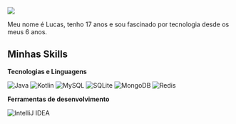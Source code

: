 ![](https://komarev.com/ghpvc/?username=sn0wkzy&color=006bed)
 
Meu nome é Lucas, tenho 17 anos e sou fascinado por tecnologia desde os meus 6 anos.
 
## Minhas Skills
 
**Tecnologias e Linguagens**
 
![Java](https://img.shields.io/badge/java-%23ED8B00.svg?style=for-the-badge&logo=openjdk&logoColor=white)
![Kotlin](https://img.shields.io/badge/Kotlin-0095D5?&style=for-the-badge&logo=kotlin&logoColor=white)
![MySQL](https://img.shields.io/badge/MySQL-00000F?style=for-the-badge&logo=mysql&logoColor=white)
![SQLite](https://img.shields.io/badge/SQLite-000?style=for-the-badge&logo=sqlite&logoColor=07405E)
![MongoDB](https://img.shields.io/badge/MongoDB-%234ea94b.svg?style=for-the-badge&logo=mongodb&logoColor=white)
![Redis](https://img.shields.io/badge/redis-%23DD0031.svg?style=for-the-badge&logo=redis&logoColor=white)
 
**Ferramentas de desenvolvimento**
 
![IntelliJ IDEA](https://img.shields.io/badge/Intellij%20Idea-000?logo=intellij-idea&style=for-the-badge)
 
<br/>
